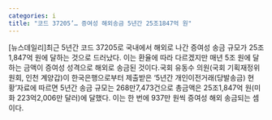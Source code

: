 ```yaml
---
categories: i
title: "코드 37205’… 증여성 해외송금 5년간 25조1847억 원"
---
```

[뉴스데일리]최근 5년간 코드 37205로 국내에서 해외로 나간 증여성 송금 규모가 25조 1,847억 원에 달하는 것으로 드러났다. 이는 환율에 따라 다르겠지만 매년 5조 원에 달하는 금액이 증여성 성격으로 해외로 송금된 것이다.국회 유동수 의원(국회 기획재정위원회, 인천 계양갑)이 한국은행으로부터 제출받은 ‘5년간 개인이전거래(당발송금) 현황’자료에 따르면 5년간 송금 규모는 268만7,473건으로 총금액은 25조1,847억 원(미화 223억2,006만 달러)에 달했다. 이는 한 번에 937만 원씩 증여성 해외 송금되는 셈이다.